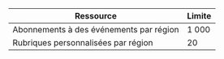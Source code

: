 | Ressource | Limite |
| --- | --- |
| Abonnements à des événements par région |1 000 |
| Rubriques personnalisées par région |20 |